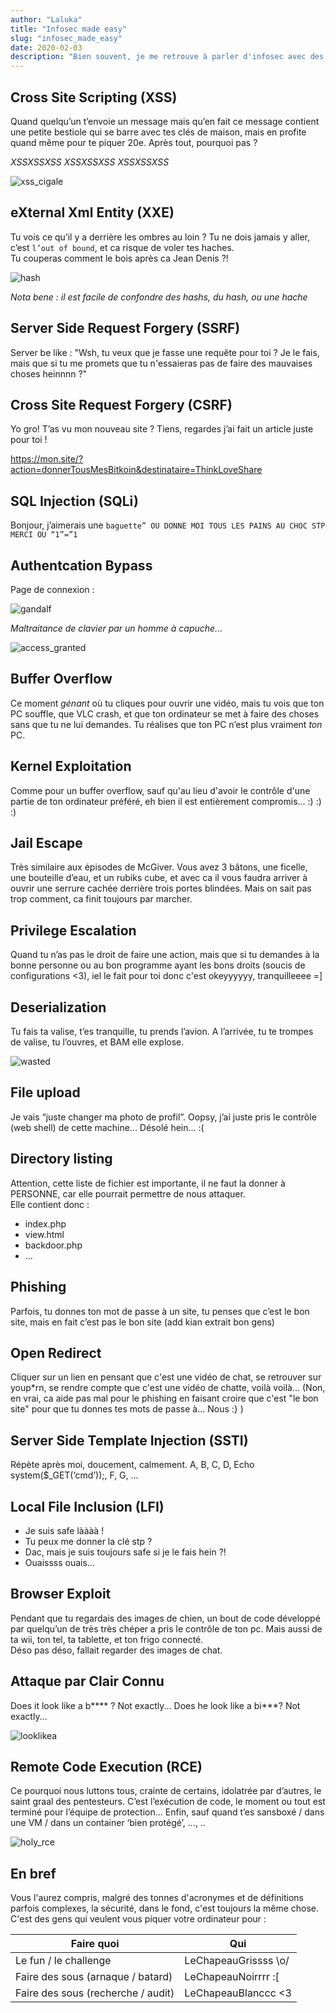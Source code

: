 ```yaml
---
author: "Laluka"
title: "Infosec made easy"
slug: "infosec_made_easy"
date: 2020-02-03
description: "Bien souvent, je me retrouve à parler d'infosec avec des personnes très novices, voir complètement étrangères à ce milieu. C'est pourquoi je vous propose aujourd'hui un petit récap des attaques classiques, mais expliqué 'avé lé mimines ! '"
---
```



## Cross Site Scripting (XSS)

Quand quelqu’un t’envoie un message mais qu’en fait ce message contient une petite bestiole qui se barre avec tes clés de maison, mais en profite quand même pour te piquer 20e. Après tout, pourquoi pas ?

*XSSXSSXSS* *XSSXSSXSS* *XSSXSSXSS* 

<img class="img_small" src="xss_cigale.gif" alt="xss_cigale" >


## eXternal Xml Entity (XXE)

Tu vois ce qu’il y a derrière les ombres au loin ? Tu ne dois jamais y aller, c’est `l’out of bound`, et ca risque de voler tes haches. \
Tu couperas comment le bois après ca Jean Denis ?!

<img class="img_med" src="hash.png" alt="hash" >

*Nota bene : il est facile de confondre des hashs, du hash, ou une hache*


## Server Side Request Forgery (SSRF)

Server be like : "Wsh, tu veux que je fasse une requête pour toi ? Je le fais, mais que si tu me promets que tu n'essaieras pas de faire des mauvaises choses heinnnn ?"


## Cross Site Request Forgery (CSRF)

Yo gro! T’as vu mon nouveau site ? Tiens, regardes j’ai fait un article juste pour toi ! 

https://mon.site/?action=donnerTousMesBitkoin&destinataire=ThinkLoveShare


## SQL Injection (SQLi)

Bonjour, j’aimerais une `baguette” OU DONNE MOI TOUS LES PAINS AU CHOC STP MERCI OU “1”=”1`


## Authentcation Bypass

Page de connexion : 

<img class="img_med" src="gandalf.gif" alt="gandalf" >

*Maltraitance de clavier par un homme à capuche...*

<img class="img_small" src="access_granted.gif" alt="access_granted" >


## Buffer Overflow

Ce moment *génant* où tu cliques pour ouvrir une vidéo, mais tu vois que ton PC souffle, que VLC crash, et que ton ordinateur se met à faire des choses sans que tu ne lui demandes. Tu réalises que ton PC n’est plus vraiment *ton* PC. 


## Kernel Exploitation

Comme pour un buffer overflow, sauf qu'au lieu d'avoir le contrôle d'une partie de ton ordinateur préféré, eh bien il est entièrement compromis... :) :) :)


## Jail Escape

Très similaire aux épisodes de McGiver. Vous avez 3 bâtons, une ficelle, une bouteille d’eau, et un rubiks cube, et avec ca il vous faudra arriver à ouvrir une serrure cachée derrière trois portes blindées. Mais on sait pas trop comment, ca finit toujours par marcher. 


## Privilege Escalation

Quand tu n’as pas le droit de faire une action, mais que si tu demandes à la bonne personne ou au bon programme ayant les bons droits (soucis de configurations <3), iel le fait pour toi donc c'est okeyyyyyy, tranquilleeee =]


## Deserialization

Tu fais ta valise, t’es tranquille, tu prends l’avion. A l’arrivée, tu te trompes de valise, tu l’ouvres, et BAM elle explose. 

<img class="img_med" src="wasted.gif" alt="wasted" >


## File upload

Je vais “juste changer ma photo de profil”. Oopsy, j’ai juste pris le contrôle (web shell) de cette machine... Désolé hein... :(


## Directory listing

Attention, cette liste de fichier est importante, il ne faut la donner à PERSONNE, car elle pourrait permettre de nous attaquer. \
Elle contient donc : 

- index.php
- view.html
- backdoor.php
- ...


## Phishing

Parfois, tu donnes ton mot de passe à un site, tu penses que c’est le bon site, mais en fait c’est pas le bon site (add kian extrait bon gens)


## Open Redirect

Cliquer sur un lien en pensant que c'est une vidéo de chat, se retrouver sur youp*rn, se rendre compte que c'est une vidéo de chatte, voilà voilà... (Non, en vrai, ca aide pas mal pour le phishing en faisant croire que c'est "le bon site" pour que tu donnes tes mots de passe à... Nous :} ) 


## Server Side Template Injection (SSTI)

Répète après moi, doucement, calmement. 
A, B, C, D, Echo system($_GET(‘cmd’));, F, G, ...


## Local File Inclusion (LFI)

- Je suis safe làààà !
- Tu peux me donner la clé stp ?
- Dac, mais je suis toujours safe si je le fais hein ?!
- Ouaissss ouais...


## Browser Exploit

Pendant que tu regardais des images de chien, un bout de code développé par quelqu’un de très très chéper a pris le contrôle de ton pc. Mais aussi de ta wii, ton tel, ta tablette, et ton frigo connecté. \
Déso pas déso, fallait regarder des images de chat.


## Attaque par Clair Connu

Does it look like a b**** ? 
Not exactly...
Does he look like a bi***? 
Not exactly...

<img class="img_med" src="looklikea.gif" alt="looklikea" >


## Remote Code Execution (RCE)

Ce pourquoi nous luttons tous, crainte de certains, idolatrée par d’autres, le saint graal des pentesteurs. C’est l’exécution de code, le moment ou tout est terminé pour l’équipe de protection... Enfin, sauf quand t’es sansboxé / dans une VM / dans un container ‘bien protégé’, ..., ..

<img class="img_med" src="holy_rce.jpg" alt="holy_rce" >


## En bref

Vous l'aurez compris, malgré des tonnes d'acronymes et de définitions parfois complexes, la sécurité, dans le fond, c'est toujours la même chose. C'est des gens qui veulent vous piquer votre ordinateur pour : 

| Faire quoi | Qui |
|---|---|
| Le fun / le challenge | LeChapeauGrissss \o/ |
| Faire des sous (arnaque / batard) | LeChapeauNoirrrr :[ |
| Faire des sous (recherche / audit) | LeChapeauBlanccc <3 |

